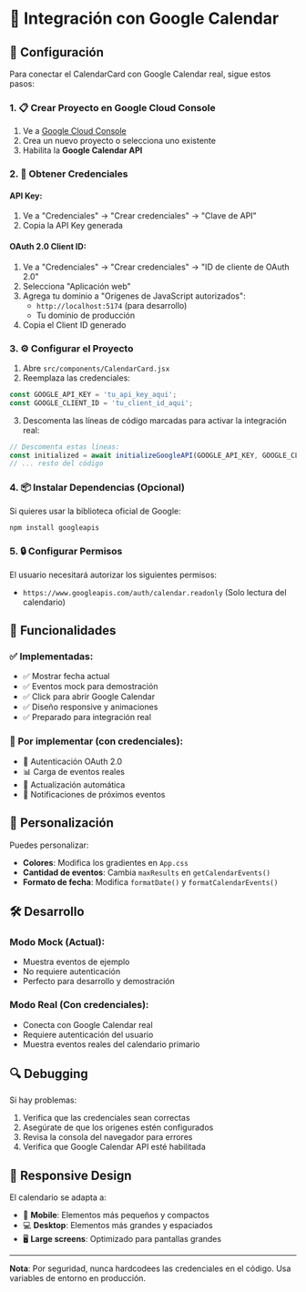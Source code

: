 # 📅 Integración con Google Calendar

## 🚀 Configuración

Para conectar el CalendarCard con Google Calendar real, sigue estos pasos:

### 1. 📋 Crear Proyecto en Google Cloud Console

1. Ve a [Google Cloud Console](https://console.cloud.google.com/)
2. Crea un nuevo proyecto o selecciona uno existente
3. Habilita la **Google Calendar API**

### 2. 🔑 Obtener Credenciales

#### API Key:
1. Ve a "Credenciales" → "Crear credenciales" → "Clave de API"
2. Copia la API Key generada

#### OAuth 2.0 Client ID:
1. Ve a "Credenciales" → "Crear credenciales" → "ID de cliente de OAuth 2.0"
2. Selecciona "Aplicación web"
3. Agrega tu dominio a "Orígenes de JavaScript autorizados":
   - `http://localhost:5174` (para desarrollo)
   - Tu dominio de producción
4. Copia el Client ID generado

### 3. ⚙️ Configurar el Proyecto

1. Abre `src/components/CalendarCard.jsx`
2. Reemplaza las credenciales:
```javascript
const GOOGLE_API_KEY = 'tu_api_key_aqui';
const GOOGLE_CLIENT_ID = 'tu_client_id_aqui';
```

3. Descomenta las líneas de código marcadas para activar la integración real:
```javascript
// Descomenta estas líneas:
const initialized = await initializeGoogleAPI(GOOGLE_API_KEY, GOOGLE_CLIENT_ID);
// ... resto del código
```

### 4. 📦 Instalar Dependencias (Opcional)

Si quieres usar la biblioteca oficial de Google:
```bash
npm install googleapis
```

### 5. 🔒 Configurar Permisos

El usuario necesitará autorizar los siguientes permisos:
- `https://www.googleapis.com/auth/calendar.readonly` (Solo lectura del calendario)

## 🎯 Funcionalidades

### ✅ Implementadas:
- ✅ Mostrar fecha actual
- ✅ Eventos mock para demostración
- ✅ Click para abrir Google Calendar
- ✅ Diseño responsive y animaciones
- ✅ Preparado para integración real

### 🔧 Por implementar (con credenciales):
- 🔄 Autenticación OAuth 2.0
- 📊 Carga de eventos reales
- 🔄 Actualización automática
- 🔔 Notificaciones de próximos eventos

## 🎨 Personalización

Puedes personalizar:
- **Colores**: Modifica los gradientes en `App.css`
- **Cantidad de eventos**: Cambia `maxResults` en `getCalendarEvents()`
- **Formato de fecha**: Modifica `formatDate()` y `formatCalendarEvents()`

## 🛠️ Desarrollo

### Modo Mock (Actual):
- Muestra eventos de ejemplo
- No requiere autenticación
- Perfecto para desarrollo y demostración

### Modo Real (Con credenciales):
- Conecta con Google Calendar real
- Requiere autenticación del usuario
- Muestra eventos reales del calendario primario

## 🔍 Debugging

Si hay problemas:
1. Verifica que las credenciales sean correctas
2. Asegúrate de que los orígenes estén configurados
3. Revisa la consola del navegador para errores
4. Verifica que Google Calendar API esté habilitada

## 📱 Responsive Design

El calendario se adapta a:
- 📱 **Mobile**: Elementos más pequeños y compactos
- 💻 **Desktop**: Elementos más grandes y espaciados
- 🖥️ **Large screens**: Optimizado para pantallas grandes

---

**Nota**: Por seguridad, nunca hardcodees las credenciales en el código. Usa variables de entorno en producción.